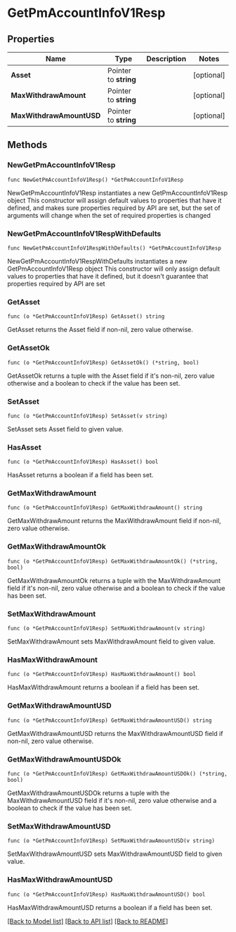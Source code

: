 # GetPmAccountInfoV1Resp

## Properties

Name | Type | Description | Notes
------------ | ------------- | ------------- | -------------
**Asset** | Pointer to **string** |  | [optional] 
**MaxWithdrawAmount** | Pointer to **string** |  | [optional] 
**MaxWithdrawAmountUSD** | Pointer to **string** |  | [optional] 

## Methods

### NewGetPmAccountInfoV1Resp

`func NewGetPmAccountInfoV1Resp() *GetPmAccountInfoV1Resp`

NewGetPmAccountInfoV1Resp instantiates a new GetPmAccountInfoV1Resp object
This constructor will assign default values to properties that have it defined,
and makes sure properties required by API are set, but the set of arguments
will change when the set of required properties is changed

### NewGetPmAccountInfoV1RespWithDefaults

`func NewGetPmAccountInfoV1RespWithDefaults() *GetPmAccountInfoV1Resp`

NewGetPmAccountInfoV1RespWithDefaults instantiates a new GetPmAccountInfoV1Resp object
This constructor will only assign default values to properties that have it defined,
but it doesn't guarantee that properties required by API are set

### GetAsset

`func (o *GetPmAccountInfoV1Resp) GetAsset() string`

GetAsset returns the Asset field if non-nil, zero value otherwise.

### GetAssetOk

`func (o *GetPmAccountInfoV1Resp) GetAssetOk() (*string, bool)`

GetAssetOk returns a tuple with the Asset field if it's non-nil, zero value otherwise
and a boolean to check if the value has been set.

### SetAsset

`func (o *GetPmAccountInfoV1Resp) SetAsset(v string)`

SetAsset sets Asset field to given value.

### HasAsset

`func (o *GetPmAccountInfoV1Resp) HasAsset() bool`

HasAsset returns a boolean if a field has been set.

### GetMaxWithdrawAmount

`func (o *GetPmAccountInfoV1Resp) GetMaxWithdrawAmount() string`

GetMaxWithdrawAmount returns the MaxWithdrawAmount field if non-nil, zero value otherwise.

### GetMaxWithdrawAmountOk

`func (o *GetPmAccountInfoV1Resp) GetMaxWithdrawAmountOk() (*string, bool)`

GetMaxWithdrawAmountOk returns a tuple with the MaxWithdrawAmount field if it's non-nil, zero value otherwise
and a boolean to check if the value has been set.

### SetMaxWithdrawAmount

`func (o *GetPmAccountInfoV1Resp) SetMaxWithdrawAmount(v string)`

SetMaxWithdrawAmount sets MaxWithdrawAmount field to given value.

### HasMaxWithdrawAmount

`func (o *GetPmAccountInfoV1Resp) HasMaxWithdrawAmount() bool`

HasMaxWithdrawAmount returns a boolean if a field has been set.

### GetMaxWithdrawAmountUSD

`func (o *GetPmAccountInfoV1Resp) GetMaxWithdrawAmountUSD() string`

GetMaxWithdrawAmountUSD returns the MaxWithdrawAmountUSD field if non-nil, zero value otherwise.

### GetMaxWithdrawAmountUSDOk

`func (o *GetPmAccountInfoV1Resp) GetMaxWithdrawAmountUSDOk() (*string, bool)`

GetMaxWithdrawAmountUSDOk returns a tuple with the MaxWithdrawAmountUSD field if it's non-nil, zero value otherwise
and a boolean to check if the value has been set.

### SetMaxWithdrawAmountUSD

`func (o *GetPmAccountInfoV1Resp) SetMaxWithdrawAmountUSD(v string)`

SetMaxWithdrawAmountUSD sets MaxWithdrawAmountUSD field to given value.

### HasMaxWithdrawAmountUSD

`func (o *GetPmAccountInfoV1Resp) HasMaxWithdrawAmountUSD() bool`

HasMaxWithdrawAmountUSD returns a boolean if a field has been set.


[[Back to Model list]](../README.md#documentation-for-models) [[Back to API list]](../README.md#documentation-for-api-endpoints) [[Back to README]](../README.md)


